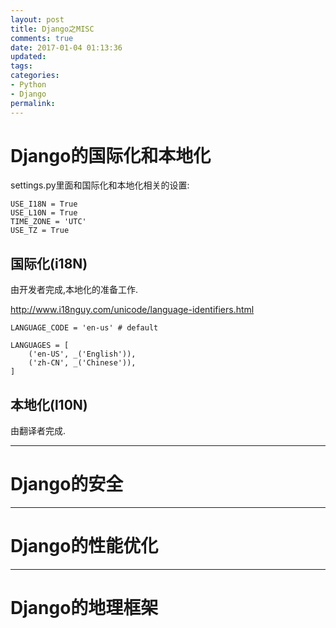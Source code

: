 ```yaml
---
layout: post
title: Django之MISC
comments: true
date: 2017-01-04 01:13:36
updated:
tags:
categories:
- Python
- Django
permalink:
---
```


# Django的国际化和本地化

settings.py里面和国际化和本地化相关的设置:

    USE_I18N = True
    USE_L10N = True
    TIME_ZONE = 'UTC'
    USE_TZ = True

## 国际化(i18N)

由开发者完成,本地化的准备工作.

<http://www.i18nguy.com/unicode/language-identifiers.html>

    LANGUAGE_CODE = 'en-us' # default

    LANGUAGES = [
        ('en-US', _('English')),
        ('zh-CN', _('Chinese')),
    ]

## 本地化(l10N)

由翻译者完成.

***

# Django的安全

***

# Django的性能优化

***

# Django的地理框架

